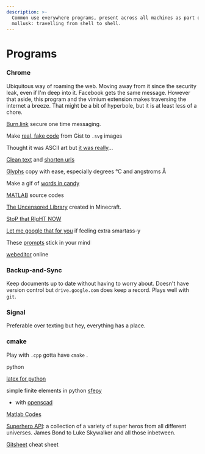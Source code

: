 ```yaml
---
description: >-
  Common use everywhere programs, present across all machines as part of
  mollusk: travelling from shell to shell.
---
```


# Programs

### Chrome 

Ubiquitous way of roaming the web. Moving away from it since the security leak, even if I'm deep into it. Facebook gets the same message. However that aside, this program and the vimium extension makes traversing the internet a breeze. That might be a bit of hyperbole, but it is at least less of a chore. 

[Burn.link](https://burn.link/) secure one time messaging. 

Make [real, fake code](http://knutsynstad.com/fauxcode/) from Gist to `.svg` images

Thought it was ASCII art but [it was really](http://www.asciify.net/ascii/show/11440)...

[Clean text](http://www.textcleanr.com/) and [shorten urls](https://tiny.tw/)

[Glyphs](https://www.glyphy.io/) copy with ease, especially degrees ℃ and angstroms Å

Make a gif of [words in candy](https://www.candyjapan.com/anim)

[MATLAB](https://people.sc.fsu.edu/~jburkardt/m_src/m_src.html) source codes

[The Uncensored Library](https://uncensoredlibrary.com/) created in Minecraft. 

[StoP that RIgHT NOW](https://stopthatrightnow.github.io/)

[Let me google that for you](https://lmgtfy.com/) if feeling extra smartass-y

These [prompts](https://www.ineedaprompt.com/) stick in your mind

[webeditor](https://edtr.io/) online 

### Backup-and-Sync

Keep documents up to date without having to worry about. Doesn't have version control but `drive.google.com` does keep a record. Plays well with `git`. 

### Signal

Preferable over texting but hey, everything has a place. 

### cmake

Play with `.cpp` gotta have `cmake` . 





python 

[latex for python ](https://mech.fsv.cvut.cz/~stransky/software/latexexpr/doc/)

simple finite elements in python [sfepy](https://sfepy.org/doc-devel/introduction.html)

* with [openscad](https://sfepy.org/doc-devel/preprocessing.html)

[Matlab Codes](https://people.sc.fsu.edu/~jburkardt/m_src/m_src.html)

[Superhero API](https://superheroapi.com/): a collection of a variety of super heros from all different universes. James Bond to Luke Skywalker and all those inbetween.

[Gitsheet](https://gitsheet.wtf/) cheat sheet

 





